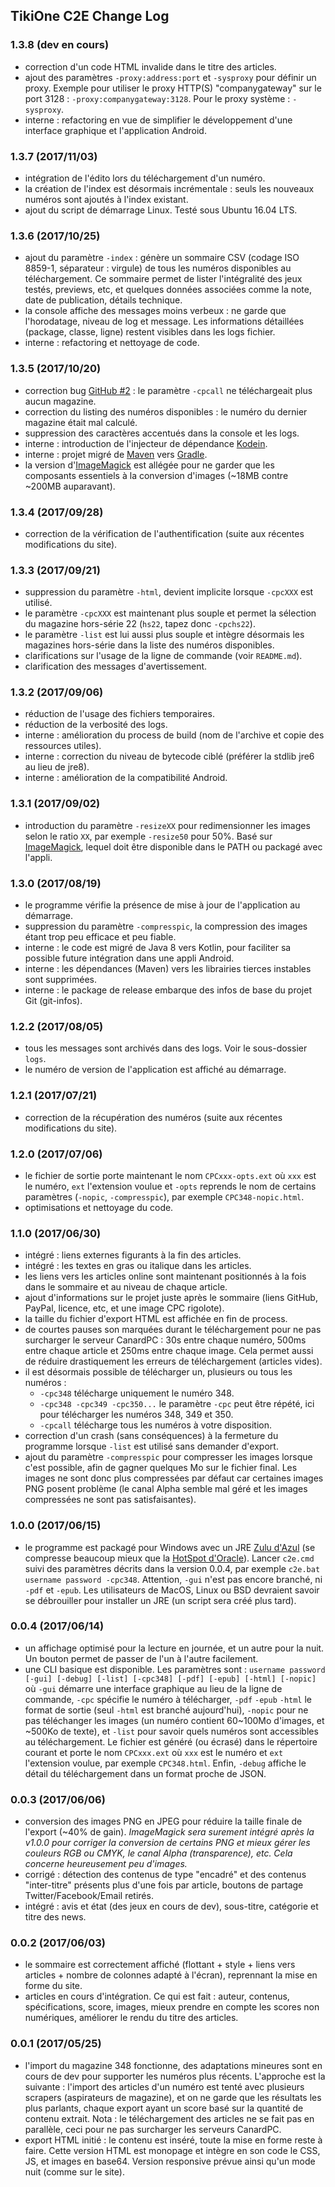 ## TikiOne C2E Change Log

### 1.3.8 (dev en cours)

* correction d'un code HTML invalide dans le titre des articles.
* ajout des paramètres `-proxy:address:port` et `-sysproxy` pour définir un proxy. Exemple pour utiliser le proxy HTTP(S) "companygateway" sur le port 3128 : `-proxy:companygateway:3128`. Pour le proxy système : `-sysproxy`.
* interne : refactoring en vue de simplifier le développement d'une interface graphique et l'application Android.

### 1.3.7 (2017/11/03)

* intégration de l'édito lors du téléchargement d'un numéro.
* la création de l'index est désormais incrémentale : seuls les nouveaux numéros sont ajoutés à l'index existant.
* ajout du script de démarrage Linux. Testé sous Ubuntu 16.04 LTS.

### 1.3.6 (2017/10/25)

* ajout du paramètre `-index` : génère un sommaire CSV (codage ISO 8859-1, séparateur : virgule) de tous les numéros disponibles au téléchargement. Ce sommaire permet de lister l'intégralité des jeux testés, previews, etc, et quelques données associées comme la note, date de publication, détails technique.
* la console affiche des messages moins verbeux : ne garde que l'horodatage, niveau de log et message. Les informations détaillées (package, classe, ligne) restent visibles dans les logs fichier.
* interne : refactoring et nettoyage de code.

### 1.3.5 (2017/10/20)

* correction bug [GitHub #2](https://github.com/jonathanlermitage/tikione-c2e/issues/2) : le paramètre `-cpcall` ne téléchargeait plus aucun magazine.
* correction du listing des numéros disponibles : le numéro du dernier magazine était mal calculé.
* suppression des caractères accentués dans la console et les logs.
* interne : introduction de l'injecteur de dépendance [Kodein](https://github.com/SalomonBrys/Kodein).
* interne : projet migré de [Maven](https://maven.apache.org) vers [Gradle](https://gradle.org).
* la version d'[ImageMagick](http://www.imagemagick.org) est allégée pour ne garder que les composants essentiels à la conversion d'images (~18MB contre ~200MB auparavant).

### 1.3.4 (2017/09/28)

* correction de la vérification de l'authentification (suite aux récentes modifications du site).

### 1.3.3 (2017/09/21)

* suppression du paramètre `-html`, devient implicite lorsque `-cpcXXX` est utilisé.
* le paramètre `-cpcXXX` est maintenant plus souple et permet la sélection du magazine hors-série 22 (`hs22`, tapez donc `-cpchs22`).
* le paramètre `-list` est lui aussi plus souple et intègre désormais les magazines hors-série dans la liste des numéros disponibles. 
* clarifications sur l'usage de la ligne de commande (voir `README.md`).
* clarification des messages d'avertissement.

### 1.3.2 (2017/09/06)

* réduction de l'usage des fichiers temporaires.
* réduction de la verbosité des logs.
* interne : amélioration du process de build (nom de l'archive et copie des ressources utiles).
* interne : correction du niveau de bytecode ciblé (préférer la stdlib jre6 au lieu de jre8). 
* interne : amélioration de la compatibilité Android.

### 1.3.1 (2017/09/02)

* introduction du paramètre `-resizeXX` pour redimensionner les images selon le ratio `XX`, par exemple `-resize50` pour 50%. Basé sur [ImageMagick](http://www.imagemagick.org), lequel doit être disponible dans le PATH ou packagé avec l'appli.

### 1.3.0 (2017/08/19)

* le programme vérifie la présence de mise à jour de l'application au démarrage.
* suppression du paramètre `-compresspic`, la compression des images étant trop peu efficace et peu fiable.
* interne : le code est migré de Java 8 vers Kotlin, pour faciliter sa possible future intégration dans une appli Android.
* interne : les dépendances (Maven) vers les librairies tierces instables sont supprimées.
* interne : le package de release embarque des infos de base du projet Git (git-infos).

### 1.2.2 (2017/08/05)

* tous les messages sont archivés dans des logs. Voir le sous-dossier `logs`.
* le numéro de version de l'application est affiché au démarrage.

### 1.2.1 (2017/07/21)

* correction de la récupération des numéros (suite aux récentes modifications du site).

### 1.2.0 (2017/07/06)

* le fichier de sortie porte maintenant le nom `CPCxxx-opts.ext` où `xxx` est le numéro, `ext` l'extension voulue et `-opts` reprends le nom de certains paramètres (`-nopic`, `-compresspic`), par exemple `CPC348-nopic.html`.
* optimisations et nettoyage du code.

### 1.1.0 (2017/06/30)

* intégré : liens externes figurants à la fin des articles.
* intégré : les textes en gras ou italique dans les articles.
* les liens vers les articles online sont maintenant positionnés à la fois dans le sommaire et au niveau de chaque article.
* ajout d'informations sur le projet juste après le sommaire (liens GitHub, PayPal, licence, etc, et une image CPC rigolote).
* la taille du fichier d'export HTML est affichée en fin de process.
* de courtes pauses son marquées durant le téléchargement pour ne pas surcharger le serveur CanardPC : 30s entre chaque numéro, 500ms entre chaque article et 250ms entre chaque image. Cela permet aussi de réduire drastiquement les erreurs de téléchargement (articles vides).
* il est désormais possible de télécharger un, plusieurs ou tous les numéros :
  * `-cpc348` télécharge uniquement le numéro 348.
  * `-cpc348 -cpc349 -cpc350...` le paramètre `-cpc` peut être répété, ici pour télécharger les numéros 348, 349 et 350.
  * `-cpcall` télécharge tous les numéros à votre disposition.
* correction d'un crash (sans conséquences) à la fermeture du programme lorsque `-list` est utilisé sans demander d'export.
* ajout du paramètre `-compresspic` pour compresser les images lorsque c'est possible, afin de gagner quelques Mo sur le fichier final. Les images ne sont donc plus compressées par défaut car certaines images PNG posent problème (le canal Alpha semble mal géré et les images compressées ne sont pas satisfaisantes).

### 1.0.0 (2017/06/15)

* le programme est packagé pour Windows avec un JRE [Zulu d'Azul](http://www.azul.com/downloads/zulu/zulu-windows/) (se compresse beaucoup mieux que la [HotSpot d'Oracle](http://www.oracle.com/technetwork/java/javase/downloads/index.html)). Lancer `c2e.cmd` suivi des paramètres décrits dans la version 0.0.4, par exemple `c2e.bat username password -cpc348`. Attention, `-gui` n'est pas encore branché, ni `-pdf` et `-epub`. Les utilisateurs de MacOS, Linux ou BSD devraient savoir se débrouiller pour installer un JRE (un script sera créé plus tard).

### 0.0.4 (2017/06/14)

* un affichage optimisé pour la lecture en journée, et un autre pour la nuit. Un bouton permet de passer de l'un à l'autre facilement.
* une CLI basique est disponible. Les paramètres sont : `username password [-gui] [-debug] [-list] [-cpc348] [-pdf] [-epub] [-html] [-nopic]` où `-gui` démarre une interface graphique au lieu de la ligne de commande, `-cpc` spécifie le numéro à télécharger, `-pdf` `-epub` `-html` le format de sortie (seul `-html` est branché aujourd'hui), `-nopic` pour ne pas téléchanger les images (un numéro contient 60~100Mo d'images, et ~500Ko de texte), et `-list` pour savoir quels numéros sont accessibles au téléchargement. Le fichier est généré (ou écrasé) dans le répertoire courant et porte le nom `CPCxxx.ext` où `xxx` est le numéro et `ext` l'extension voulue, par exemple `CPC348.html`. Enfin, `-debug` affiche le détail du téléchargement dans un format proche de JSON.
  
### 0.0.3 (2017/06/06)

* conversion des images PNG en JPEG pour réduire la taille finale de l'export (~40% de gain). *ImageMagick sera surement intégré après la v1.0.0 pour corriger la conversion de certains PNG et mieux gérer les couleurs RGB ou CMYK, le canal Alpha (transparence), etc. Cela concerne heureusement peu d'images.*
* corrigé : détection des contenus de type "encadré" et des contenus "inter-titre" présents plus d'une fois par article, boutons de partage Twitter/Facebook/Email retirés.
* intégré : avis et état (des jeux en cours de dev), sous-titre, catégorie et titre des news.

### 0.0.2 (2017/06/03)
* le sommaire est correctement affiché (flottant + style + liens vers articles + nombre de colonnes adapté à l'écran), reprennant la mise en forme du site.
* articles en cours d'intégration. Ce qui est fait : auteur, contenus, spécifications, score, images, mieux prendre en compte les scores non numériques, améliorer le rendu du titre des articles.

### 0.0.1 (2017/05/25)
* l'import du magazine 348 fonctionne, des adaptations mineures sont en cours de dev pour supporter les numéros plus récents. L'approche est la suivante : l'import des articles d'un numéro est tenté avec plusieurs scrapers (aspirateurs de magazine), et on ne garde que les résultats les plus parlants, chaque export ayant un score basé sur la quantité de contenu extrait. Nota : le téléchargement des articles ne se fait pas en parallèle, ceci pour ne pas surcharger les serveurs CanardPC.
* export HTML initié : le contenu est inséré, toute la mise en forme reste à faire. Cette version HTML est monopage et intègre en son code le CSS, JS, et images en base64. Version responsive prévue ainsi qu'un mode nuit (comme sur le site).

